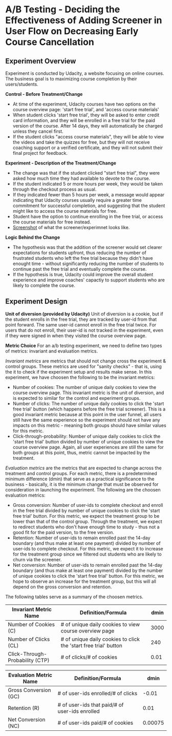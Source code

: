 # A/B Testing - Deciding the Effectiveness of Adding Screener in User Flow on Decreasing Early Course Cancellation

## Experiment Overview
Experiment is conducted by Udacity, a website focusing on online courses. The business goal is to maximizing course completion by their users/students. 

**Control - Before Treatment/Change**
- At time of the experiment, Udacity courses have two options on the course overview page: 'start free trial', and 'access course materials' 
- When student clicks 'start free trial', they will be asked to enter credit card information, and they will be enrolled in a free trial for the paid version of the course. After 14 days, they will automatically be charged unless they cancel first.  
- If the student clicks "access course materials", they will be able to view the videos and take the quizzes for free, but they will not receive coaching support or a verified certificate, and they will not submit their final project for feedback.

**Experiment - Description of the Treatment/Change**
- The change was that if the student clicked "start free trial", they were asked how much time they had available to devote to the course. 
- If the student indicated 5 or more hours per week, they would be taken through the checkout process as usual. 
- If they indicated fewer than 5 hours per week, a message would appear indicating that Udacity courses usually require a greater time commitment for successful completion, and suggesting that the student might like to access the course materials for free. 
- Student have the option to continue enrolling in the free trial, or access the course materials for free instead. 
- [Screenshot](https://drive.google.com/file/d/0ByAfiG8HpNUMakVrS0s4cGN2TjQ/view?usp=sharing) of what the screener/experimnet looks like.

**Logic Behind the Change**
- The hypothesis was that the addition of the screener would set clearer expectations for students upfront, thus reducing the number of frustrated students who left the free trial because they didn't have enought time - without significantly reducing the number of students to continue past the free trial and eventually complete the course. 
- If the hypothesis is true, Udacity could improve the overall student experience and improve coaches' capactiy to support students who are likely to complete the course. 

## Experiment Design

**Unit of diversion (provided by Udacity)**
Unit of diversion is a cookie, but if the student enrolls in the free trial, they are tracked by user-id from that point forward. The same user-id cannot enroll in the free trial twice. For users that do not enroll, their user-id is not tracked in the experiment, even if they were signed in when they visited the course overview page.

**Metric Choice**
For an a/b testing experiment, we need to define two types of metrics: invariant and evaluation metrics. 

*Invariant metrics* are metrics that should not change cross the experiment & control groups. These metrics are used for "sanity checks" - that is, using the it to check if the experiment setup and results make sense.
In this experiment, we have choosen the following to be the invariant metrics:
- Number of cookies: The number of unique daily cookies to view the course overview page. This invariant metric is the unit of diversion, and is expected to similar for the control and experiment groups. 
- Number of clicks: The number of unique daily cookies to click the 'start free trial' button (which happens before the free trial screener). This is a good invariant metric because at this point in the user funnel, all users still have the same experience so the experiment should not have any impacts on this metric - meaning both groups should have similar values for this metric. 
- Click-through-probability: Number of unique daily cookies to click the 'start free trial' button divided by number of unique cookies to view the course overview page. Again, all user experiences are still the same for both groups at this point, thus, metric cannot be impacted by the treatment. 


*Evaluation metrics* are the metrics that are expected to change across the treatment and control groups. For each metric, there is a predetermined minimum difference (dmin) that serve as a practical significance to the business - basically, it is the minimum change that must be observed for consideration in launching the experiment. 
The following are the choosen evaluation metrics:
- Gross conversion: Number of user-ids to complete checkout and enroll in the free trial divided by number of unique cookies to click the 'start free trial' button. For this metric, we expect the treatment group to be lower than that of the control group. Through the treatment, we expect to redirect students who don't have enough time to study - thus not a good fit for the paid version, to the free version.  
- Retention: Number of user-ids to remain enrolled past the 14-day boundary (and thus make at least one payment) divided by number of user-ids to complete checkout. For this metric, we expect it to increase for the treatment group since we filtered out students who are likely to churn via the screener. 
- Net conversion: Number of user-ids to remain enrolled past the 14-day boundary (and thus make at least one payment) divided by the number of unique cookies to click the 'start free trial' button. For this metric, we hope to observe an increase for the treatment group, but this will all depend on the gross conversion and retention. 

The following tables serve as a summary of the choosen metrics. 

| Invariant Metric Name | Definition/Formula | dmin
| ------------- | ------------- | ------------- | 
| Number of Cookies (C)  | # of unique daily cookies to view course overview page  | 3000  |
| Number of Clicks (CL)  | # of unique daily cookies to click the 'start free trial' button |  240  |
| Click-Through-Probability (CTP)  | # of clicks/# of cookies  |  0.01  | 

| Evaluation Metric Name | Definition/Formula  | dmin  |
| ------------- |-------------| -----|
| Gross Conversion (GC) | # of user-ids enrolled/# of clicks | -0.01 |
| Retention (R)   | # of user-ids that paid/# of user-ids enrolled  |  0.01 |
| Net Conversion (NC) | # of user-ids paid/# of cookies    |   0.00075 |
